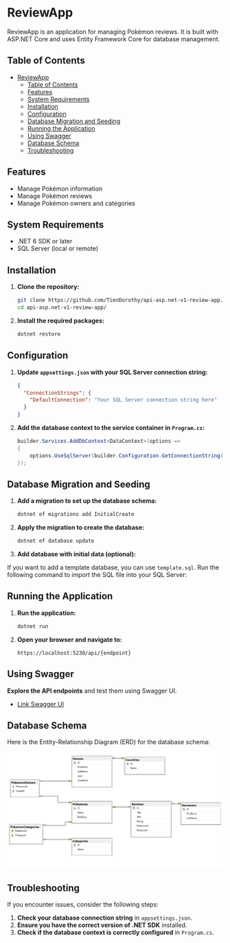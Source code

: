 # ReviewApp

ReviewApp is an application for managing Pokémon reviews. It is built with ASP.NET Core and uses Entity Framework Core for database management.

## Table of Contents

- [ReviewApp](#reviewapp)
  - [Table of Contents](#table-of-contents)
  - [Features](#features)
  - [System Requirements](#system-requirements)
  - [Installation](#installation)
  - [Configuration](#configuration)
  - [Database Migration and Seeding](#database-migration-and-seeding)
  - [Running the Application](#running-the-application)
  - [Using Swagger](#using-swagger)
  - [Database Schema](#database-schema)
  - [Troubleshooting](#troubleshooting)

## Features

- Manage Pokémon information
- Manage Pokémon reviews
- Manage Pokémon owners and categories

## System Requirements

- .NET 6 SDK or later
- SQL Server (local or remote)

## Installation

1. **Clone the repository:**

   ```sh
   git clone https://github.com/TienDorothy/api-asp.net-v1-review-app.git
   cd api-asp.net-v1-review-app/
   ```

2. **Install the required packages:**

   ```sh
   dotnet restore
   ```

## Configuration

1. **Update `appsettings.json` with your SQL Server connection string:**

   ```json
   {
     "ConnectionStrings": {
       "DefaultConnection": "Your SQL Server connection string here"
     }
   }
   ```

2. **Add the database context to the service container in `Program.cs`:**

   ```csharp
   builder.Services.AddDbContext<DataContext>(options =>
   {
       options.UseSqlServer(builder.Configuration.GetConnectionString("DefaultConnection"));
   });
   ```

## Database Migration and Seeding

1. **Add a migration to set up the database schema:**

   ```sh
   dotnet ef migrations add InitialCreate
   ```

2. **Apply the migration to create the database:**

   ```sh
   dotnet ef database update
   ```

3. **Add database with initial data (optional):**

If you want to add a template database, you can use `template.sql`. Run the following command to import the SQL file into your SQL Server:

## Running the Application

1. **Run the application:**

   ```sh
   dotnet run
   ```

2. **Open your browser and navigate to:**

   ```
   https://localhost:5230/api/{endpoint}
   ```

## Using Swagger

**Explore the API endpoints** and test them using Swagger UI.

- [Link Swagger UI](https://localhost:5230/swagger/index.html)

## Database Schema

Here is the Entity-Relationship Diagram (ERD) for the database schema:

![ERD Diagram](./ERD.png)

## Troubleshooting

If you encounter issues, consider the following steps:

1. **Check your database connection string** in `appsettings.json`.
2. **Ensure you have the correct version of .NET SDK** installed.
3. **Check if the database context is correctly configured** in `Program.cs`.
